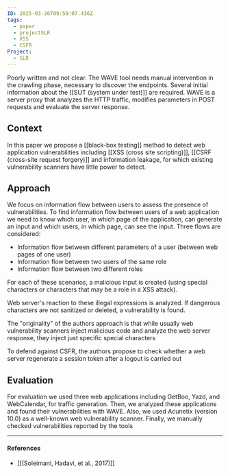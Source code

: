 ```yaml
---
ID: 2025-03-26T09:59:07.436Z
tags:
  - paper
  - projectSLR
  - XSS
  - CSFR
Project:
  - SLR
---
```

Poorly written and not clear. The WAVE tool needs manual intervention in the crawling phase, necessary to discover the endpoints. Several initial information about the [[SUT (system under test)]] are required. WAVE is a server proxy that analyzes the HTTP traffic, modifies parameters in POST requests and evaluate the server response.
## Context

In this paper we propose a [[black-box testing]] method to detect web application vulnerabilities including [[XSS (cross site scripting)]], [[CSRF (cross-site request forgery)]] and information leakage, for which existing vulnerability scanners have little power to detect.

## Approach

We focus on information flow between users to assess the presence of vulnerabilities. To find information flow between users of a web application we need to know which user, in which page of the application, can generate an input and which users, in which page, can see the input. Three flows are considered:
- Information flow between different parameters of a user (between web pages of one user)
- Information flow between two users of the same role
- Information flow between two different roles

For each of these scenarios, a malicious input is created (using special characters or characters that may be a role in a XSS attack). 

Web server's reaction to these illegal expressions is analyzed. If dangerous characters are not sanitized or deleted, a vulnerability is found.

The "originality" of the authors approach is that while usually web vulnerability scanners inject malicious code and analyze the web server response, they inject just specific special characters 

To defend against CSFR, the authors propose to check whether a web server regenerate a session token after a logout is carried out

## Evaluation

For evaluation we used three web applications including GetBoo, Yazd, and WebCalendar, for traffic generation. Then, we analyzed these applications and found their vulnerabilities with WAVE. Also, we used Acunetix (version 10.0) as a well-known web vulnerability scanner. Finally, we manually checked vulnerabilities reported by the tools

---
#### References
- [[(Soleimani, Hadavi, et al., 2017)]]
